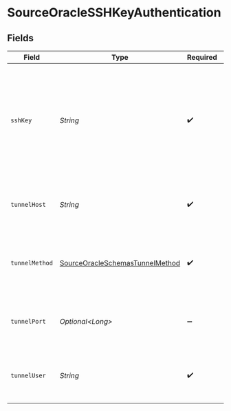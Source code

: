 # SourceOracleSSHKeyAuthentication


## Fields

| Field                                                                                                               | Type                                                                                                                | Required                                                                                                            | Description                                                                                                         | Example                                                                                                             |
| ------------------------------------------------------------------------------------------------------------------- | ------------------------------------------------------------------------------------------------------------------- | ------------------------------------------------------------------------------------------------------------------- | ------------------------------------------------------------------------------------------------------------------- | ------------------------------------------------------------------------------------------------------------------- |
| `sshKey`                                                                                                            | *String*                                                                                                            | :heavy_check_mark:                                                                                                  | OS-level user account ssh key credentials in RSA PEM format ( created with ssh-keygen -t rsa -m PEM -f myuser_rsa ) |                                                                                                                     |
| `tunnelHost`                                                                                                        | *String*                                                                                                            | :heavy_check_mark:                                                                                                  | Hostname of the jump server host that allows inbound ssh tunnel.                                                    |                                                                                                                     |
| `tunnelMethod`                                                                                                      | [SourceOracleSchemasTunnelMethod](../../models/shared/SourceOracleSchemasTunnelMethod.md)                           | :heavy_check_mark:                                                                                                  | Connect through a jump server tunnel host using username and ssh key                                                |                                                                                                                     |
| `tunnelPort`                                                                                                        | *Optional\<Long>*                                                                                                   | :heavy_minus_sign:                                                                                                  | Port on the proxy/jump server that accepts inbound ssh connections.                                                 | 22                                                                                                                  |
| `tunnelUser`                                                                                                        | *String*                                                                                                            | :heavy_check_mark:                                                                                                  | OS-level username for logging into the jump server host.                                                            |                                                                                                                     |